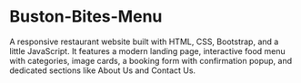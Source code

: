 # Buston-Bites-Menu
A responsive restaurant website built with HTML, CSS, Bootstrap, and a little JavaScript. It features a modern landing page, interactive food menu with categories, image cards, a booking form with confirmation popup, and dedicated sections like About Us and Contact Us.
